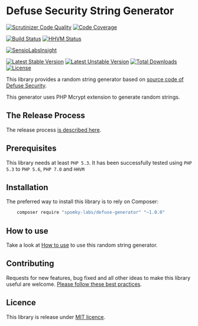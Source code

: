 Defuse Security String Generator
================================

[![Scrutinizer Code Quality](https://scrutinizer-ci.com/g/Spomky-Labs/defuse-generator/badges/quality-score.png?b=release%2Fv1.0.0)](https://scrutinizer-ci.com/g/Spomky-Labs/defuse-generator/?branch=release%2Fv1.0.0)
[![Code Coverage](https://scrutinizer-ci.com/g/Spomky-Labs/defuse-generator/badges/coverage.png?b=release%2Fv1.0.0)](https://scrutinizer-ci.com/g/Spomky-Labs/defuse-generator/?branch=release%2Fv1.0.0)

[![Build Status](https://travis-ci.org/Spomky-Labs/defuse-generator.svg?branch=release%2Fv1.0.0)](https://travis-ci.org/Spomky-Labs/defuse-generator)
[![HHVM Status](http://hhvm.h4cc.de/badge/spomky-labs/defuse-generator.png)](http://hhvm.h4cc.de/package/spomky-labs/defuse-generator)

[![SensioLabsInsight](https://insight.sensiolabs.com/projects/2debcff1-b085-4c05-992a-0b0a639d2527/big.png)](https://insight.sensiolabs.com/projects/2debcff1-b085-4c05-992a-0b0a639d2527)

[![Latest Stable Version](https://poser.pugx.org/spomky-labs/defuse-generator/v/stable.png)](https://packagist.org/packages/spomky-labs/defuse-generator)
[![Latest Unstable Version](https://poser.pugx.org/spomky-labs/defuse-generator/v/unstable.png)](https://packagist.org/packages/spomky-labs/defuse-generator)
[![Total Downloads](https://poser.pugx.org/spomky-labs/defuse-generator/downloads.png)](https://packagist.org/packages/spomky-labs/defuse-generator)
[![License](https://poser.pugx.org/spomky-labs/defuse-generator/license.png)](https://packagist.org/packages/spomky-labs/defuse-generator)


This library provides a random string generator based on [source code of Defuse Security](https://defuse.ca/generating-random-passwords.htm).

This generator uses PHP Mcrypt extension to generate random strings.

## The Release Process ##

The release process [is described here](doc/Release.md).

## Prerequisites ##

This library needs at least `PHP 5.3`.
It has been successfully tested using `PHP 5.3` to `PHP 5.6`, `PHP 7.0` and `HHVM`

## Installation ##

The preferred way to install this library is to rely on Composer:

```sh
    composer require "spomky-labs/defuse-generator" "~1.0.0"
```

## How to use ##

Take a look at [How to use](doc/Use.md) to use this random string generator.

## Contributing

Requests for new features, bug fixed and all other ideas to make this library useful are welcome. [Please follow these best practices](doc/Contributing.md).

## Licence

This library is release under [MIT licence](LICENSE).
